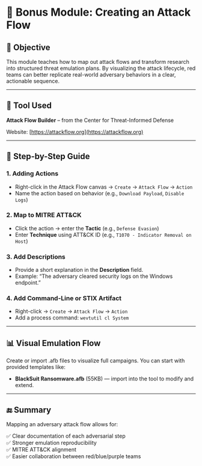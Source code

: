 
# 🎯 Bonus Module: Creating an Attack Flow

## 🧠 Objective

This module teaches how to map out attack flows and transform research into structured threat emulation plans. By visualizing the attack lifecycle, red teams can better replicate real-world adversary behaviors in a clear, actionable sequence.

---

## 🧱 Tool Used

**Attack Flow Builder** – from the Center for Threat-Informed Defense

Website: [https://attackflow.org](https://attackflow.org)

---

## 📝 Step-by-Step Guide

### 1. Adding Actions
- Right-click in the Attack Flow canvas → `Create` → `Attack Flow` → `Action`
- Name the action based on behavior (e.g., `Download Payload`, `Disable Logs`)

### 2. Map to MITRE ATT&CK
- Click the action → enter the **Tactic** (e.g., `Defense Evasion`)
- Enter **Technique** using ATT&CK ID (e.g., `T1070 - Indicator Removal on Host`)

### 3. Add Descriptions
- Provide a short explanation in the **Description** field.
- Example: “The adversary cleared security logs on the Windows endpoint.”

### 4. Add Command-Line or STIX Artifact
- Right-click → `Create` → `Attack Flow` → `Action`
- Add a process command: `wevtutil cl System`

---

## 📊 Visual Emulation Flow
Create or import .afb files to visualize full campaigns. You can start with provided templates like:

- **BlackSuit Ransomware.afb** (55KB) — import into the tool to modify and extend.

---

## 🔚 Summary
Mapping an adversary attack flow allows for:

✅ Clear documentation of each adversarial step  
✅ Stronger emulation reproducibility  
✅ MITRE ATT&CK alignment  
✅ Easier collaboration between red/blue/purple teams  
